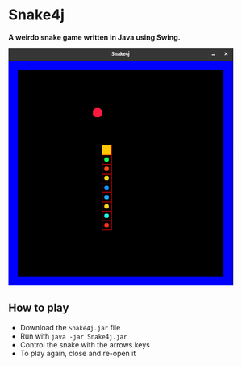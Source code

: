 # Snake4j
**A weirdo snake game written in Java using Swing.**

![game_screenshot](img/game_screenshot.png "Game_screenshot")

## How to play
* Download the `Snake4j.jar` file
* Run with `java -jar Snake4j.jar`
* Control the snake with the arrows keys
* To play again, close and re-open it


